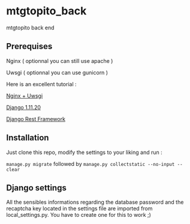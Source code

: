 # mtgtopito_back
mtgtopito back end

## Prerequises

Nginx ( optionnal you can still use apache )

Uwsgi ( optionnal you can use gunicorn )

Here is an excellent tutorial :

[Nginx + Uwsgi](https://uwsgi-docs.readthedocs.io/en/latest/tutorials/Django_and_nginx.html)

[Django 1.11.20](https://www.djangoproject.com/)

[Django Rest Framework](https://www.django-rest-framework.org/)

## Installation

Just clone this repo, modify the settings to your liking and run :

`manage.py migrate` followed by `manage.py collectstatic --no-input --clear`

## Django settings

All the sensibles informations regarding the database password and the recaptcha key located in the settings file are imported from local_settings.py. You have to create one for this to work ;) 



